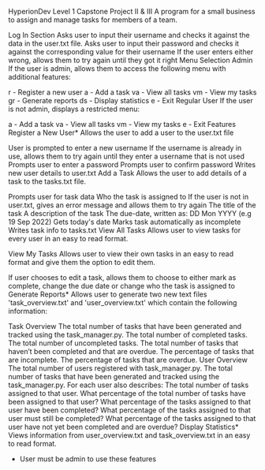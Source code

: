 HyperionDev Level 1 Capstone Project II & III
A program for a small business to assign and manage tasks for members of a team.

Log In Section
Asks user to input their username and checks it against the data in the user.txt file.
Asks user to input their password and checks it against the corresponding value for their username
If the user enters either wrong, allows them to try again until they got it right
Menu Selection
Admin
If the user is admin, allows them to access the following menu with additional features:

r - Register a new user
a - Add a task
va - View all tasks
vm - View my tasks
gr - Generate reports
ds - Display statistics
e - Exit
Regular User
If the user is not admin, displays a restricted menu:

a - Add a task
va - View all tasks
vm - View my tasks
e - Exit
Features
Register a New User*
Allows the user to add a user to the user.txt file

User is prompted to enter a new username
If the username is already in use, allows them to try again until they enter a username that is not used
Prompts user to enter a password
Prompts user to confirm password
Writes new user details to user.txt
Add a Task
Allows the user to add details of a task to the tasks.txt file.

Prompts user for task data
Who the task is assigned to
If the user is not in user.txt, gives an error message and allows them to try again
The title of the task
A description of the task
The due-date, written as: DD Mon YYYY (e.g 19 Sep 2022)
Gets today's date
Marks task automatically as incomplete
Writes task info to tasks.txt
View All Tasks
Allows user to view tasks for every user in an easy to read format.

View My Tasks
Allows user to view their own tasks in an easy to read format and give them the option to edit them.

If user chooses to edit a task, allows them to choose to either mark as complete, change the due date or change who the task is assigned to
Generate Reports*
Allows user to generate two new text files 'task_overview.txt' and 'user_overview.txt' which contain the following information:

Task Overview
The total number of tasks that have been generated and tracked using the task_manager.py.
The total number of completed tasks.
The total number of uncompleted tasks.
The total number of tasks that haven’t been completed and that are overdue.
The percentage of tasks that are incomplete.
The percentage of tasks that are overdue.
User Overview
The total number of users registered with task_manager.py.
The total number of tasks that have been generated and tracked using the task_manager.py.
For each user also describes:
The total number of tasks assigned to that user.
What percentage of the total number of tasks have been assigned to that user?
What percentage of the tasks assigned to that user have been completed?
What percentage of the tasks assigned to that user must still be completed?
What percentage of the tasks assigned to that user have not yet been completed and are overdue?
Display Statistics*
Views information from user_overview.txt and task_overview.txt in an easy to read format.

* User must be admin to use these features
